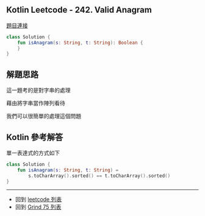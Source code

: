 ## Kotlin Leetcode - 242. Valid Anagram

[題目連接](https://leetcode.com/problems/valid-anagram/)

```kotlin
class Solution {
    fun isAnagram(s: String, t: String): Boolean {
    }
}
```

## 解題思路

這一題考的是對字串的處理

藉由將字串當作陣列看待

我們可以很簡單的處理這個問題

## Kotlin 參考解答

單一表達式的方式如下

```kotlin
class Solution {
    fun isAnagram(s: String, t: String) =
        s.toCharArray().sorted() == t.toCharArray().sorted()
}
```

------

- 回到 [leetcode 列表](index.md)
- 回到 [Grind 75 列表](grind75.md)
